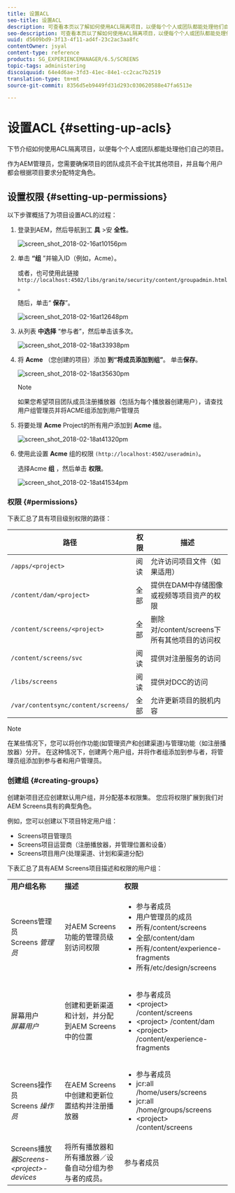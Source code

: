 ```yaml
---
title: 设置ACL
seo-title: 设置ACL
description: 可查看本页以了解如何使用ACL隔离项目，以便每个个人或团队都能处理他们自己的项目。
seo-description: 可查看本页以了解如何使用ACL隔离项目，以便每个个人或团队都能处理他们自己的项目。
uuid: d5609bd9-3f13-4f11-ad4f-23c2ac3aa8fc
contentOwner: jsyal
content-type: reference
products: SG_EXPERIENCEMANAGER/6.5/SCREENS
topic-tags: administering
discoiquuid: 64e4d6ae-3fd3-41ec-84e1-cc2cac7b2519
translation-type: tm+mt
source-git-commit: 8356d5eb9449fd31d293c030620588e47fa6513e

---
```



# 设置ACL {#setting-up-acls}

下节介绍如何使用ACL隔离项目，以便每个个人或团队都能处理他们自己的项目。

作为AEM管理员，您需要确保项目的团队成员不会干扰其他项目，并且每个用户都会根据项目要求分配特定角色。

## 设置权限 {#setting-up-permissions}

以下步骤概括了为项目设置ACL的过程：

1. 登录到AEM，然后导航到工 **具** >安 **全性**。

   ![screen_shot_2018-02-16at10156pm](assets/screen_shot_2018-02-16at10156pm.png)

1. 单击 **“组** ”并输入ID（例如，Acme）。

   或者，也可使用此链接 `http://localhost:4502/libs/granite/security/content/groupadmin.html`。

   随后，单击“ **保存**”。

   ![screen_shot_2018-02-16at12648pm](assets/screen_shot_2018-02-16at12648pm.png)

1. 从列表 **中选择** “参与者”，然后单击该多次。

   ![screen_shot_2018-02-18at33938pm](assets/screen_shot_2018-02-18at33938pm.png)

1. 将 **Acme** （您创建的项目）添加 **到“将成员添加到组”**。 单击&#x200B;**保存**。

   ![screen_shot_2018-02-18at35630pm](assets/screen_shot_2018-02-18at35630pm.png)

   >[!NOTE]
   >
   >如果您希望项目团队成员注册播放器（包括为每个播放器创建用户），请查找用户组管理员并将ACME组添加到用户管理员

1. 将要处理 **Acme** Project的所有用户添加到 **Acme** 组。

   ![screen_shot_2018-02-18at41320pm](assets/screen_shot_2018-02-18at41320pm.png)

1. 使用此设置 **Acme** 组的权限 `(http://localhost:4502/useradmin)`。

   选择Acme **组** ，然后单击 **权限**。

   ![screen_shot_2018-02-18at41534pm](assets/screen_shot_2018-02-18at41534pm.png)

### 权限 {#permissions}

下表汇总了具有项目级别权限的路径：

| **路径** | **权限** | **描述** |
|---|---|---|
| `/apps/<project>` | 阅读 | 允许访问项目文件（如果适用） |
| `/content/dam/<project>` | 全部 | 提供在DAM中存储图像或视频等项目资产的权限 |
| `/content/screens/<project>` | 全部 | 删除对/content/screens下所有其他项目的访问权 |
| `/content/screens/svc` | 阅读 | 提供对注册服务的访问 |
| `/libs/screens` | 阅读 | 提供对DCC的访问 |
| `/var/contentsync/content/screens/` | 全部 | 允许更新项目的脱机内容 |

>[!NOTE]
>
>在某些情况下，您可以将创作功能(如管理资产和创建渠道)与管理功能（如注册播放器）分开。 在这种情况下，创建两个用户组，并将作者组添加到参与者，将管理员组添加到参与者和用户管理员。

### 创建组 {#creating-groups}

创建新项目还应创建默认用户组，并分配基本权限集。 您应将权限扩展到我们对AEM Screens具有的典型角色。

例如，您可以创建以下项目特定用户组：

* Screens项目管理员
* Screens项目运营商（注册播放器，并管理位置和设备）
* Screens项目用户(处理渠道、计划和渠道分配)

下表汇总了具有AEM Screens项目描述和权限的用户组：

<table>
 <tbody>
  <tr>
   <td><strong>用户组名称</strong></td>
   <td><strong>描述</strong></td>
   <td><strong>权限</strong></td>
  </tr>
  <tr>
   <td>Screens管理员<br /> Screens <em>管理员</em></td>
   <td>对AEM Screens功能的管理员级别访问权限</td>
   <td>
    <ul>
     <li>参与者成员</li>
     <li>用户管理员的成员</li>
     <li>所有/content/screens</li>
     <li>全部/content/dam</li>
     <li>所有/content/experience-fragments</li>
     <li>所有/etc/design/screens</li>
    </ul> </td>
  </tr>
  <tr>
   <td>屏幕用户<br /><em>屏幕用户</em></td>
   <td>创建和更新渠道和计划，并分配到AEM Screens中的位置</td>
   <td>
    <ul>
     <li>参与者成员</li>
     <li>&lt;project&gt; /content/screens</li>
     <li>&lt;project&gt; /content/dam</li>
     <li>&lt;project&gt; /content/experience-fragments</li>
    </ul> </td>
  </tr>
  <tr>
   <td>Screens操作员<br /> Screens <em>操作员</em></td>
   <td>在AEM Screens中创建和更新位置结构并注册播放器</td>
   <td>
    <ul>
     <li>参与者成员</li>
     <li>jcr:all /home/users/screens</li>
     <li>jcr:all /home/groups/screens</li>
     <li>&lt;project&gt; /content/screens</li>
    </ul> </td>
  </tr>
  <tr>
   <td>Screens播放<br /><em>器Screens-&lt;project&gt;-devices</em></td>
   <td>将所有播放器和所有播放器／设备自动分组为参与者的成员。</td>
   <td><p> 参与者成员</p> </td>
  </tr>
 </tbody>
</table>

